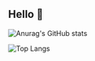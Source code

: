 ## Hello 👋

![Anurag's GitHub stats](https://github-readme-stats.vercel.app/api?username=limys0713&show_icons=true&theme=radical&hide=contribs,prs,issues)

![Top Langs](https://github-readme-stats.vercel.app/api/top-langs/?username=limys0713&langs_count=8&theme=dark&hide=swig,cmake,makefile,assembly,shell,IDL&exclude_repo=Fundamentals-and-Applications-of-Generative-AI#gh-dark-mode-only)
